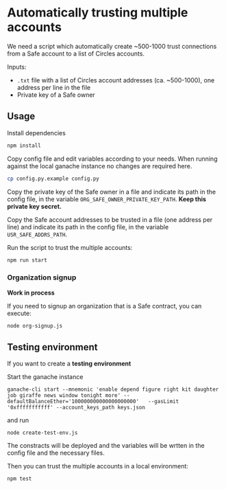 # Automatically trusting multiple accounts

We need a script which automatically create ~500-1000 trust connections from a Safe account to a list of Circles accounts.

Inputs:

- `.txt` file with a list of Circles account addresses (ca. ~500-1000), one address per line in the file
- Private key of a Safe owner

## Usage

Install dependencies

```bash
npm install
```

Copy config file and edit variables according to your needs.
When running against the local ganache instance no changes are required here.

```bash
cp config.py.example config.py
```

Copy the private key of the Safe owner in a file and indicate its path in the config file, in the variable `ORG_SAFE_OWNER_PRIVATE_KEY_PATH`. **Keep this private key secret.**

Copy the Safe account addresses to be trusted in a file (one address per line) and indicate its path in the config file, in the variable `USR_SAFE_ADDRS_PATH`.

Run the script to trust the multiple accounts:

```bash
npm run start
```

### Organization signup

**Work in process**

If you need to signup an organization that is a Safe contract, you can execute:

```bash
node org-signup.js
```

## Testing environment

If you want to create a **testing environment**

Start the ganache instance

```
ganache-cli start --mnemonic 'enable depend figure right kit daughter job giraffe news window tonight more' --defaultBalanceEther='100000000000000000000'   --gasLimit '0xfffffffffff' --account_keys_path keys.json
```

and run

```
node create-test-env.js
```

The constracts will be deployed and the variables will be wrtten in the config file and the necessary files.

Then you can trust the multiple accounts in a local environment:

```bash
npm test
```
